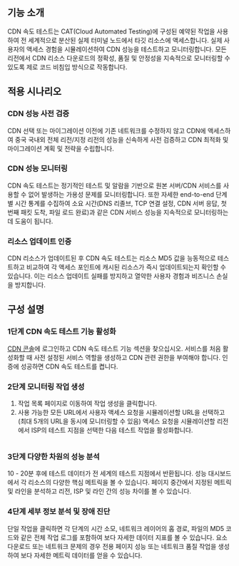 ## 기능 소개

CDN 속도 테스트는 CAT(Cloud Automated Testing)에 구성된 예약된 작업을 사용하여 전 세계적으로 분산된 실제 터미널 노드에서 타깃 리소스에 액세스합니다. 실제 사용자의 액세스 경험을 시뮬레이션하여 CDN 성능을 테스트하고 모니터링합니다. 모든 리전에서 CDN 리소스 다운로드의 정확성, 품질 및 안정성을 지속적으로 모니터링할 수 있도록 제로 코드 비침입 방식으로 작동합니다.

## 적용 시나리오

### CDN 성능 사전 검증

CDN 선택 또는 마이그레이션 이전에 기존 네트워크를 수정하지 않고 CDN에 액세스하여 중국 국내외 전체 리전/지정 리전의 성능을 신속하게 사전 검증하고 CDN 최적화 및 마이그레이션 계획 및 전략을 수립합니다.
	

### CDN 성능 모니터링

CDN 속도 테스트는 정기적인 테스트 및 알람을 기반으로 원본 서버/CDN 서비스를 사용할 수 없어 발생하는 가용성 문제를 모니터링합니다. 또한 자세한 end-to-end 단계별 시간 통계를 수집하여 소요 시간(DNS 리졸브, TCP 연결 설정, CDN 서버 응답, 첫 번째 패킷 도착, 파일 로드 완료)과 같은 CDN 서비스 성능을 지속적으로 모니터링하는 데 도움이 됩니다.
	

### 리소스 업데이트 인증

CDN 리소스가 업데이트된 후 CDN 속도 테스트는 리소스 MD5 값을 능동적으로 테스트하고 비교하여 각 액세스 포인트에 캐시된 리소스가 즉시 업데이트되는지 확인할 수 있습니다. 이는 리소스 업데이트 실패를 방지하고 열악한 사용자 경험과 비즈니스 손실을 방지합니다.
		
		

## 구성 설명

### 1단계 CDN 속도 테스트 기능 활성화

[CDN 콘솔](https://console.cloud.tencent.com/cdn/plugins)에 로그인하고 CDN 속도 테스트 기능 섹션을 찾으십시오. 서비스를 처음 활성화할 때 사전 설정된 서비스 역할을 생성하고 CDN 관련 권한을 부여해야 합니다. 인증에 성공하면 CDN 속도 테스트를 켭니다.
![]()

### 2단계 모니터링 작업 생성

1. 작업 목록 페이지로 이동하여 작업 생성을 클릭합니다.
2. 사용 가능한 모든 URL에서 사용자 액세스 요청을 시뮬레이션할 URL을 선택하고(최대 5개의 URL을 동시에 모니터링할 수 있음) 액세스 요청을 시뮬레이션할 리전에서 ISP의 테스트 지점을 선택한 다음 테스트 작업을 활성화합니다.

![]()

### 3단계 다양한 차원의 성능 분석

10 - 20분 후에 테스트 데이터가 전 세계의 테스트 지점에서 반환됩니다. 성능 대시보드에서 각 리소스의 다양한 핵심 메트릭을 볼 수 있습니다. 페이지 중간에서 지정된 메트릭 및 라인을 분석하고 리전, ISP 및 라인 간의 성능 차이를 볼 수 있습니다.
![]()

### 4단계 세부 정보 분석 및 장애 진단

단일 작업을 클릭하면 각 단계의 시간 소모, 네트워크 레이어의 홉 경로, 파일의 MD5 코드와 같은 전체 작업 로그를 포함하여 보다 자세한 데이터 지표를 볼 수 있습니다. 요소 다운로드 또는 네트워크 문제의 경우 전용 페이지 성능 또는 네트워크 품질 작업을 생성하여 보다 자세한 메트릭 데이터를 얻을 수 있습니다.
![]()

